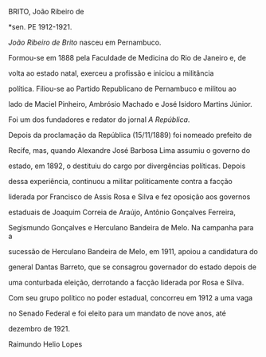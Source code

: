 BRITO, João Ribeiro de



\*sen. PE 1912-1921.



*João Ribeiro de Brito* nasceu em Pernambuco.



Formou-se em 1888 pela Faculdade de Medicina do Rio de Janeiro e, de

volta ao estado natal, exerceu a profissão e iniciou a militância

política. Filiou-se ao Partido Republicano de Pernambuco e militou ao

lado de Maciel Pinheiro, Ambrósio Machado e José Isidoro Martins Júnior.

Foi um dos fundadores e redator do jornal *A República*.



Depois da proclamação da República (15/11/1889) foi nomeado prefeito de

Recife, mas, quando Alexandre José Barbosa Lima assumiu o governo do

estado, em 1892, o destituiu do cargo por divergências políticas. Depois

dessa experiência, continuou a militar politicamente contra a facção

liderada por Francisco de Assis Rosa e Silva e fez oposição aos governos

estaduais de Joaquim Correia de Araújo, Antônio Gonçalves Ferreira,

Segismundo Gonçalves e Herculano Bandeira de Melo. Na campanha para a

sucessão de Herculano Bandeira de Melo, em 1911, apoiou a candidatura do

general Dantas Barreto, que se consagrou governador do estado depois de

uma conturbada eleição, derrotando a facção liderada por Rosa e Silva.

Com seu grupo político no poder estadual, concorreu em 1912 a uma vaga

no Senado Federal e foi eleito para um mandato de nove anos, até

dezembro de 1921.



Raimundo Helio Lopes



